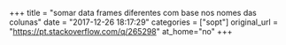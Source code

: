 +++
title = "somar data frames diferentes com base nos nomes das colunas"
date = "2017-12-26 18:17:29"
categories = ["sopt"]
original_url = "https://pt.stackoverflow.com/q/265298"
at_home="no"
+++

